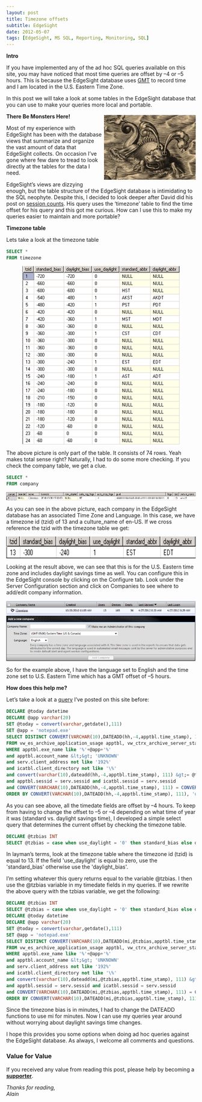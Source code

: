 ```yaml
---
layout: post
title: Timezone offsets
subtitle: EdgeSight
date: 2012-05-07
tags: [EdgeSight, MS SQL, Reporting, Monitoring, SQL]
---
```

<strong>Intro</strong>

If you have implemented any of the ad hoc SQL queries available on this site, you may have noticed that most time queries are offset by –4 or –5 hours. This is because the EdgeSight database uses <a href="http://en.wikipedia.org/wiki/Greenwich_Mean_Time" target="_blank">GMT</a> to record time and I am located in the U.S. Eastern Time Zone.

In this post we will take a look at some tables in the EdgeSight database that you can use to make your queries more local and portable.

<strong><a href="/assets/img/edgesight-timezone-offsets/seamonster.jpg"><img style="background-image:none;margin:5px 0 5px 5px;padding-left:0;padding-right:0;display:inline;float:right;padding-top:0;border-width:0;" title="seamonster" src="/assets/img/edgesight-timezone-offsets/seamonster.jpg" alt="seamonster" width="244" height="172" align="right" border="0" /></a>There Be Monsters Here!</strong>
<p align="left">Most of my experience with EdgeSight has been with the database views that summarize and organize the vast amount of data that EdgeSight collects. On occasion I’ve gone where few dare to tread to look directly at the tables for the data I need.</p>
<p align="left">EdgeSight’s views are dizzying enough, but the table structure of the EdgeSight database is intimidating to the SQL neophyte. Despite this, I decided to look deeper after David did his post on <a href="https://edgesightunderthehood.wordpress.com/2011/08/17/average-session-count-by-day-and-hour-the-query/" target="_blank">session counts</a>. His query uses the ‘timezone’ table to find the time offset for his query and this got me curious. How can I use this to make my queries easier to maintain and more portable?</p>
<p align="left"><strong>Timezone table</strong></p>
<p align="left">Lets take a look at the timezone table</p>

```sql
SELECT *
FROM timezone
```

<img 
    style="display: block; 
           margin-left: auto;
           margin-right: auto;"
    src="/assets/img/edgesight-timezone-offsets/image23.png" alt="image23">
<p align="left">The above picture is only part of the table. It consists of 74 rows. Yeah makes total sense right? Naturally, I had to do some more checking. If you check the company table, we get a clue.</p>

```sql
SELECT *
FROM company
```

<img 
    style="display: block; 
           margin-left: auto;
           margin-right: auto;"
    src="/assets/img/edgesight-timezone-offsets/image24.png" alt="image24">

As you can see in the above picture, each company in the EdgeSight database has an associated Time Zone and Language. In this case, we have a timezone id (tzid) of 13 and a culture_name of en-US. If we cross reference the tzid with the timezone table we get:

<img 
    style="display: block; 
           margin-left: auto;
           margin-right: auto;"
    src="/assets/img/edgesight-timezone-offsets/image25.png" width="644" height="58" alt="image25">

Looking at the result above, we can see that this is for the U.S. Eastern time zone and includes daylight savings time as well. You can configure this in the EdgeSight console by clicking on the Configure tab. Look under the Server Configuration section and click on Companies to see where to add/edit company information.

<img 
    style="display: block; 
           margin-left: auto;
           margin-right: auto;"
    src="/assets/img/edgesight-timezone-offsets/image26.png" alt="image26">

<p align="left">So for the example above, I have the language set to English and the time zone set to U.S. Eastern Time which has a GMT offset of –5 hours.</p>
<p align="left"><strong>How does this help me?</strong></p>
<p align="left">Let’s take a look at a <a href="http://edgesightunderthehood.com/2011/08/10/finding-users-on-your-network-using-pcs-and-running-a-certain-application/" target="_blank">query</a> I’ve posted on this site before:</p>

```sql
DECLARE @today datetime
DECLARE @app varchar(20)
SET @today = convert(varchar,getdate(),111)
SET @app = 'notepad.exe'
SELECT DISTINCT CONVERT(VARCHAR(10),DATEADD(hh,-4,apptbl.time_stamp), 111) AS 'Date', serv.machine_name AS 'Server', serv.[user] AS 'Username', serv.client_name, serv.client_address, serv.client_version, icatbl.client_directory, apptbl.app_description, apptbl.exe_name, apptbl.exe_version
FROM vw_es_archive_application_usage apptbl, vw_ctrx_archive_server_start_perf serv, vw_es_usergroup_ica_users icatbl
WHERE apptbl.exe_name like '%'+@app+'%'
and apptbl.account_name &lt;&gt; 'UNKNOWN'
and serv.client_address not like '192%'
and icatbl.client_directory not like '\%'
and convert(varchar(10),dateadd(hh,-4,apptbl.time_stamp), 111) &gt;= @today-30
and apptbl.sessid = serv.sessid and icatbl.sessid = serv.sessid
and CONVERT(VARCHAR(10),DATEADD(hh,-4,apptbl.time_stamp), 111) = CONVERT(VARCHAR(10),DATEADD(hh,-4,serv.time_stamp), 111)
ORDER BY CONVERT(VARCHAR(10),DATEADD(hh,-4,apptbl.time_stamp), 111), 'username'
```

<p align="left">As you can see above, all the timedate fields are offset by –4 hours. To keep from having to change the offset to –5 or –4 depending on what time of year it was (standard vs. daylight savings time), I developed a simple select query that determines the current offset by checking the timezone table.</p>

```sql
DECLARE @tzbias INT
SELECT @tzbias = case when use_daylight = '0' then standard_bias else daylight_bias end from timezone where tzid = 13
```

In layman’s terms, look at the timezone table where the timezone id (tzid) is equal to 13. If the field 'use_daylight' is equal to zero, use the 'standard_bias' otherwise use the 'daylight_bias'.

I’m setting whatever this query returns equal to the variable @tzbias. I then use the @tzbias variable in my timedate fields in my queries. If we rewrite the above query with the tzbias variable, we get the following:

```sql
DECLARE @tzbias INT
SELECT @tzbias = case when use_daylight = '0' then standard_bias else daylight_bias end from timezone where tzid = 13
DECLARE @today datetime
DECLARE @app varchar(20)
SET @today = convert(varchar,getdate(),111)
SET @app = 'notepad.exe'
SELECT DISTINCT CONVERT(VARCHAR(10),DATEADD(mi,@tzbias,apptbl.time_stamp), 111) AS 'Date', serv.machine_name AS 'Server', serv.[user] AS 'Username', serv.client_name, serv.client_address, serv.client_version, icatbl.client_directory, apptbl.app_description, apptbl.exe_name, apptbl.exe_version
FROM vw_es_archive_application_usage apptbl, vw_ctrx_archive_server_start_perf serv, vw_es_usergroup_ica_users icatbl
WHERE apptbl.exe_name like '%'+@app+'%'
and apptbl.account_name &lt;&gt; 'UNKNOWN'
and serv.client_address not like '192%'
and icatbl.client_directory not like '\%'
and convert(varchar(10),dateadd(mi,@tzbias,apptbl.time_stamp), 111) &gt;= @today-30
and apptbl.sessid = serv.sessid and icatbl.sessid = serv.sessid
and CONVERT(VARCHAR(10),DATEADD(mi,@tzbias,apptbl.time_stamp), 111) = CONVERT(VARCHAR(10),DATEADD(mi,@tzbias,serv.time_stamp), 111)
ORDER BY CONVERT(VARCHAR(10),DATEADD(mi,@tzbias,apptbl.time_stamp), 111), 'username'
```

Since the timezone bias is in minutes, I had to change the DATEADD functions to use mi for minutes. Now I can use my queries year around without worrying about daylight savings time changes.

I hope this provides you some options when doing ad hoc queries against the EdgeSight database. As always, I welcome all comments and questions.

### Value for Value
If you received any value from reading this post, please help by becoming a [**supporter**](https://www.paypal.com/donate?hosted_button_id=73HNLGA2SGLLU).

*Thanks for reading,*  
*Alain*